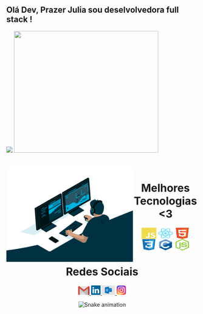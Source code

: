 ## Olá Dev, Prazer Julia sou deselvolvedora full stack !

<div>
  
  <img  height="180em" src="https://github-readme-stats.vercel.app/api?username=JuliaSilva75&show_icons=true&theme=transparent&include_all_commits=true&count_private=true"/>
  <img height="320em" width="380" src="https://github-readme-stats.vercel.app/api/top-langs/?username=JuliaSilva75&layout=compact&langs_count=16&theme=great-gatsby"/>
</div>
<br>

<div  align="center"> 
  <div style="display: inline_block"><br>
    <img align="left" height="250" alt="coding-time" src="code.gif">
    <h1 align="center">Melhores Tecnologias <3</h1>
    <img align="center" height="30" width="40" alt="js-icon"  src="https://raw.githubusercontent.com/devicons/devicon/master/icons/javascript/javascript-plain.svg">
    <img align="center" height="30" width="40" alt="react-icon" src="https://raw.githubusercontent.com/devicons/devicon/master/icons/react/react-original.svg">
    <img align="center" height="30" width="40" alt="html-icon" src="https://raw.githubusercontent.com/devicons/devicon/master/icons/html5/html5-original.svg">
    <img align="center" height="30" width="40" alt="css-icon" src="https://raw.githubusercontent.com/devicons/devicon/master/icons/css3/css3-original.svg">
    <img align="center" height="30" width="40" alt="c-icon" src="https://raw.githubusercontent.com/devicons/devicon/master/icons/c/c-original.svg">
    <img align="center" height="30" width="40" alt="nodejs-icon" src="https://raw.githubusercontent.com/devicons/devicon/master/icons/nodejs/nodejs-original.svg">
    
  
  <h1 align="center">Redes Sociais</h1>
    <a href = "mailto: juliasilva.201144@gmail.com">
      <img width="30" src="gmail.svg">
    </a>
    <a href = "https://www.linkedin.com/in/julia-silva-942045a2/">
      <img width="25" src="linkedin.svg">
    </a>
    <a href = "mailto: juliasilva.2014@outlook.com.br">
      <img width="35" src="outlook.jpg">
    </a>
    <a href = "https://www.instagram.com/juhsiilva02/">
      <img width="25" src="instagram.png">
    </a>
</div>
  
![Snake animation](https://github.com/LuigiGF/LuigiGF/blob/output/github-contribution-grid-snake.svg)
